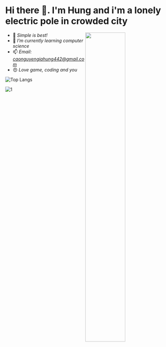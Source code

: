 # Hi there 👋. I'm Hung and i'm a lonely electric pole in crowded city


<img  align="right" width="50%"  src="https://media.tenor.com/P-8ZvqnS4AwAAAAC/dancing-cat-dancing-kitten.gif" />

- 💬 *Simple is best!*
- 🌱 *I’m currently learning computer science*
- 📫 *Email: caonguyengiahung442@gmail.com*
- 😍 *Love game, coding and you*

<!-- ![giahung's GitHub stats](https://github-readme-stats.vercel.app/api?username=goiliace&show_icons=true&theme=radical) -->
![Top Langs](https://github-readme-stats.vercel.app/api/top-langs/?username=goiliace&show_icons=true&theme=radical)


 
 
 
![1](https://gist.githubusercontent.com/brudnak/aba00c9a1c92d226f68e8ad8ba1e0a40/raw/e1e4a92f6072d15014f19aa8903d24a1ac0c41a4/nyan-cat.gif)

<!-- ![2](https://raw.githubusercontent.com/brudnak/brudnak/output/github-contribution-grid-snake.svg) -->
<!--  
 ![1](https://media.giphy.com/media/ICOgUNjpvO0PC/giphy.gif)  ![2](https://media.giphy.com/media/yedDQGWwq0heU/giphy.gif) 
**GoiliAce/goiliace** is a ✨ _special_ ✨ repository because its `README.md` (this file) appears on your GitHub profile.

Here are some ideas to get you started:

- 🔭 I’m currently working on ...
- 🌱 I’m currently learning ...
- 👯 I’m looking to collaborate on ...
- 🤔 I’m looking for help with ...
- 💬 Ask me about ...

- 😄 Pronouns: ...
- ⚡ Fun fact: ...
-->
